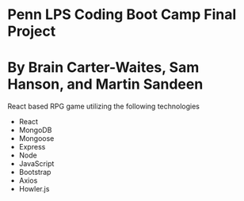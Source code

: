 # Penn LPS Coding Boot Camp Final Project

# By Brain Carter-Waites, Sam Hanson, and Martin Sandeen

React based RPG game utilizing the following technologies

* React
* MongoDB
* Mongoose
* Express
* Node
* JavaScript
* Bootstrap
* Axios
* Howler.js

